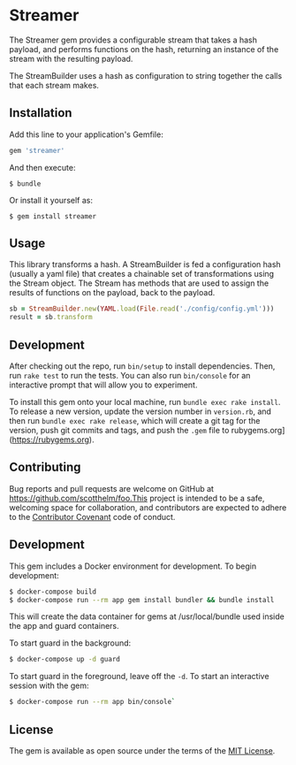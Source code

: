 # Streamer

The Streamer gem provides a configurable stream that takes a hash payload, and
performs functions on the hash, returning an instance of the stream with the
resulting payload.

The StreamBuilder uses a hash as configuration to string together the calls
that each stream makes.

## Installation

Add this line to your application's Gemfile:

```ruby
gem 'streamer'
```

And then execute:

    $ bundle

Or install it yourself as:

    $ gem install streamer

## Usage

This library transforms a hash. A StreamBuilder is fed a configuration hash
(usually a yaml file) that creates a chainable set of transformations using
the Stream object. The Stream has methods that are used to assign the results
of functions on the payload, back to the payload.

```ruby
sb = StreamBuilder.new(YAML.load(File.read('./config/config.yml')))
result = sb.transform
```

## Development

After checking out the repo, run `bin/setup` to install dependencies. Then,
run `rake test` to run the tests. You can also run `bin/console` for an
interactive prompt that will allow you to experiment.

To install this gem onto your local machine, run `bundle exec rake install`. To
release a new version, update the version number in `version.rb`, and then run
`bundle exec rake release`, which will create a git tag for the version, push
git commits and tags, and push the `.gem` file to
rubygems.org](https://rubygems.org).

## Contributing

Bug reports and pull requests are welcome on GitHub at
https://github.com/scotthelm/foo.This project is intended to be a safe,
welcoming space for collaboration, and contributors are expected to adhere to
the [Contributor Covenant](http://contributor-covenant.org) code of conduct.

## Development
This gem includes a Docker environment for development. To begin development:

```bash
$ docker-compose build
$ docker-compose run --rm app gem install bundler && bundle install
```

This will create the data container for gems at /usr/local/bundle used inside
the app and guard containers.

To start guard in the background:

```bash
$ docker-compose up -d guard
```

To start guard in the foreground, leave off the `-d`. To start an interactive
session with the gem:

```bash
$ docker-compose run --rm app bin/console`
```

## License

The gem is available as open source under the terms of the
[MIT License](http://opensource.org/licenses/MIT).

